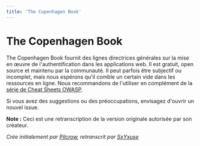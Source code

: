 ```yaml
---
title: 'The Copenhagen Book'
---
```


# The Copenhagen Book

The Copenhagen Book fournit des lignes directrices générales sur la mise en œuvre de l'authentification dans les applications web. Il est gratuit, open source et maintenu par la communauté. Il peut parfois être subjectif ou incomplet, mais nous espérons qu'il comble un certain vide dans les ressources en ligne. Nous recommandons de l'utiliser en complément de la [série de Cheat Sheets OWASP](https://cheatsheetseries.owasp.org/index.html).

Si vous avez des suggestions ou des préoccupations, envisagez d'ouvrir un nouvel issue.

**Note :** Ceci est une retranscription de la version originale autorisée par son créateur.

_Crée initialement par [Pilcrow](https://github.com/pilcrowOnPaper), retranscrit par [SxYxuse](https://github.com/SxYxuse)_
